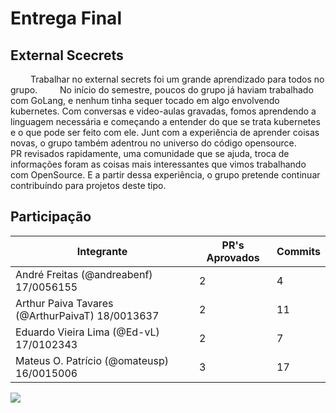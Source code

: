 # Entrega Final

## External Scecrets

&emsp;&emsp; Trabalhar no external secrets foi um grande aprendizado para todos no grupo.
&emsp;&emsp; No início do semestre, poucos do grupo já haviam trabalhado com GoLang, e nenhum tinha sequer tocado em algo envolvendo kubernetes.
Com conversas e video-aulas gravadas, fomos aprendendo a linguagem necessária e começando a entender do que se trata kubernetes e o que pode ser feito com ele.
Junt com a experiência de aprender coisas novas, o grupo também adentrou no universo do código opensource.
&emsp;&emsp;PR revisados rapidamente, uma comunidade que se ajuda, troca de informações foram as coisas mais interessantes que vimos trabalhando com OpenSource. E a partir dessa experiência, o grupo pretende continuar contribuíndo para projetos deste tipo.

## Participação

| Integrante                                      | PR's Aprovados | Commits |
| ----------------------------------------------- | -------------- | ------- |
| André Freitas (@andreabenf) 17/0056155          | 2              | 4       |
| Arthur Paiva Tavares (@ArthurPaivaT) 18/0013637 | 2              | 11      |
| Eduardo Vieira Lima (@Ed-vL) 17/0102343         | 2              | 7       |
| Mateus O. Patrício (@omateusp) 16/0015006       | 3              | 17      |

![](https://i.imgur.com/WYsFveA.png)
